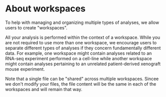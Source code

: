 # About workspaces

To help with managing and organizing multiple types of analyses, we allow users to create "workspaces". 

All your analysis is performed within the context of a workspace. While you are not required to use more than one workspace, we encourage users to separate different types of analyses if they concern fundamentally different data. For example, one workspace might contain analyses related to an RNA-seq experiment performed on a cell-line while another workspace might contain analyses pertaining to an unrelated patient-derived xenograft mouse experiment. 

Note that a single file can be "shared" across multiple workspaces. Sincee we don't modify your files, the file content will be the same in each of the workspaces and will remain that way.
